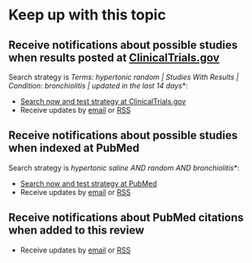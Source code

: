 Keep up with this topic
=========================

Receive notifications about possible studies when results posted at [ClinicalTrials.gov](http://clinicaltrials.gov)
-------------------------
Search strategy is **Terms: hypertonic random* | Studies With Results | Condition: bronchiolitis | updated in the last 14 days**:

* [Search now and test strategy at ClinicalTrials.gov](https://clinicaltrials.gov/ct2/results?term=hypertonic+random*&rslt=With&cond=bronchiolitis&sel_rss=mod14)
* Receive updates by [email](https://feedburner.google.com/fb/a/mailverify?uri=ClinicaltrialsgovHypertonicSalineBronchiolitisResultsBronchiolitisNewUpdates) or [RSS](http://feeds.feedburner.com/ClinicaltrialsgovHypertonicSalineBronchiolitisResultsBronchiolitisNewUpdates)

Receive notifications about possible studies when indexed at PubMed
-------------------------
Search strategy is **hypertonic saline AND random* AND bronchiolitis**:

* [Search now and test strategy at PubMed](http://www.ncbi.nlm.nih.gov/pubmed?cmd=Search&term=hypertonic%20saline%20AND%20random*%20AND%20bronchiolitis)
* Receive updates by [email](https://feedburner.google.com/fb/a/mailverify?uri=HypertonicSaline-Bonchiolitis) or [RSS](http://feeds.feedburner.com/HypertonicSaline-Bonchiolitis)

Receive notifications about PubMed citations when added to this review
-------------------------
* Receive updates by [email](https://feedburner.google.com/fb/a/mailverify?uri=openMetaAnalysis-HypertonicSalineForBronchiolitis) or [RSS](http://paid.feed43.com/hypertonicsalinebronchiolitis.xml)

